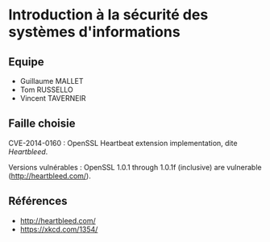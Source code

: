 # Introduction à la sécurité des systèmes d'informations

## Equipe

* Guillaume MALLET
* Tom RUSSELLO
* Vincent TAVERNEIR

## Faille choisie

CVE-2014-0160 : OpenSSL Heartbeat extension implementation, dite *Heartbleed*.

Versions vulnérables : OpenSSL 1.0.1 through 1.0.1f (inclusive) are vulnerable
(http://heartbleed.com/).

## Références

* http://heartbleed.com/
* https://xkcd.com/1354/
